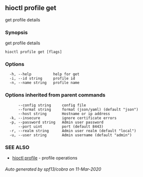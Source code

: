 ## hioctl profile get

get profile details

### Synopsis

get profile details

```
hioctl profile get [flags]
```

### Options

```
  -h, --help          help for get
  -i, --id string     profile id
  -n, --name string   profile name
```

### Options inherited from parent commands

```
      --config string     config file
      --format string     format (json/yaml) (default "json")
      --host string       Hostname or ip address
  -k, --insecure          ignore certificate errors
  -p, --password string   Admin user password
      --port uint         port (default 8443)
  -r, --realm string      Admin user realm (default "local")
  -u, --user string       Admin username (default "admin")
```

### SEE ALSO

* [hioctl profile](hioctl_profile.md)	 - profile operations

###### Auto generated by spf13/cobra on 11-Mar-2020
